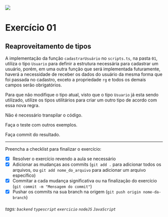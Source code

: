 ![](https://i.imgur.com/xG74tOh.png)

# Exercício 01

## Reaproveitamento de tipos

A implementação da função `cadastrarUsuário` no `scripts.ts`, na pasta `01`, utiliza o tipo `Usuario` para definir a estrutura necessária para cadastrar um usuário, porém, em uma outra função que será implementada futuramente, haverá a necessidade de receber os dados do usuário da mesma forma que foi passada no cadastro, exceto a propriedade `rg` e todos os demais campos serão obrigatórios.

Para que não modifique o tipo atual, visto que o tipo `Usuario` já esta sendo utilizado, utilize os tipos utilitários para criar um outro tipo de acordo com essa nova regra.

Não é necessário transpilar o código.

Faça o teste com outros exemplos.

Faça commit do resultado.

---

Preencha a checklist para finalizar o exercício:

- [x] Resolver o exercício revendo a aula se necessário
- [x] Adicionar as mudanças aos commits (`git add .` para adicionar todos os arquivos, ou `git add nome_do_arquivo` para adicionar um arquivo específico)
- [x] Commitar a cada mudança significativa ou na finalização do exercício (`git commit -m "Mensagem do commit"`)
- [x] Pushar os commits na sua branch na origem (`git push origin nome-da-branch`)

###### tags: `backend` `typescript` `exercicio` `nodeJS` `JavaScript`
